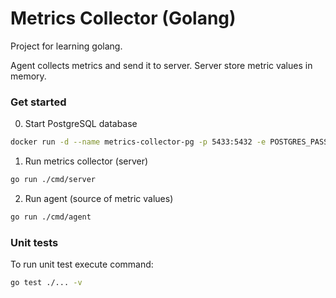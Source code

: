 # Metrics Collector (Golang)

Project for learning golang. 

Agent collects metrics and send it to server. Server store metric values in memory.

### Get started


0. Start PostgreSQL database

```bash
docker run -d --name metrics-collector-pg -p 5433:5432 -e POSTGRES_PASSWORD=metrics -e POSTGRES_USER=metrics -e POSTGRES_DB=metrics postgres
```

1. Run metrics collector (server)

```bash
go run ./cmd/server
```

2. Run agent (source of metric values)

```bash
go run ./cmd/agent
```

### Unit tests

To run unit test execute command:
```bash
go test ./... -v
```
